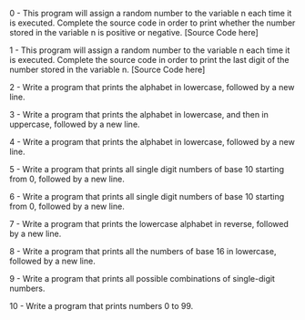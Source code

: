 0 - This program will assign a random number to the variable n each time it is executed. Complete the source code in order to print whether the number stored in the variable n is positive or negative. [Source Code here]

1 - This program will assign a random number to the variable n each time it is executed. Complete the source code in order to print the last digit of the number stored in the variable n. [Source Code here]

2 - Write a program that prints the alphabet in lowercase, followed by a new line.

3 - Write a program that prints the alphabet in lowercase, and then in uppercase, followed by a new line.

4 - Write a program that prints the alphabet in lowercase, followed by a new line.

5 - Write a program that prints all single digit numbers of base 10 starting from 0, followed by a new line.

6 - Write a program that prints all single digit numbers of base 10 starting from 0, followed by a new line.

7 - Write a program that prints the lowercase alphabet in reverse, followed by a new line.

8 - Write a program that prints all the numbers of base 16 in lowercase, followed by a new line.

9 - Write a program that prints all possible combinations of single-digit numbers.

10 - Write a program that prints numbers 0 to 99.
